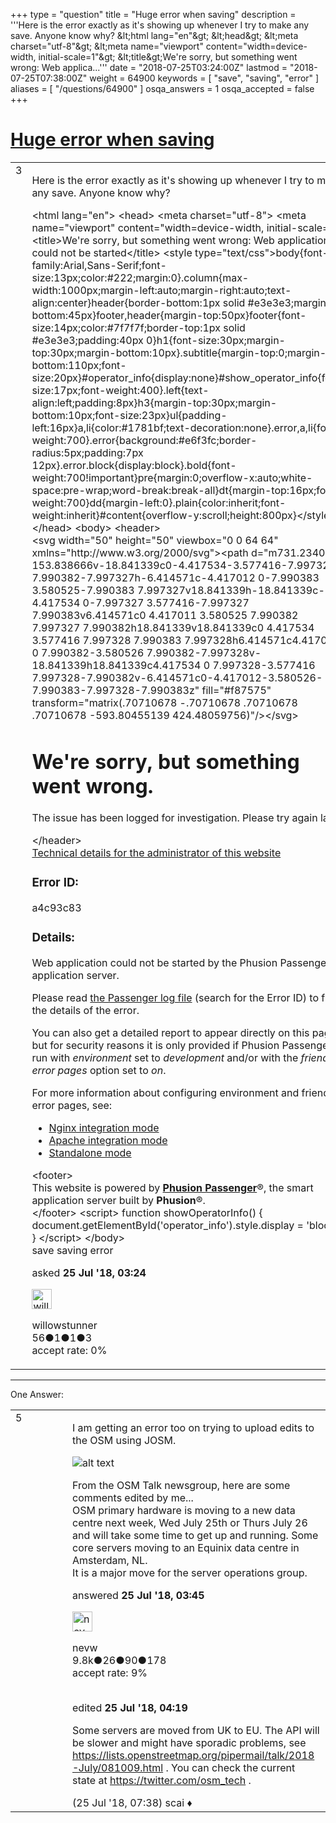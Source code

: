 +++
type = "question"
title = "Huge error when saving"
description = '''Here is the error exactly as it&#x27;s showing up whenever I try to make any save. Anyone know why?   &amp;lt;html lang=&quot;en&quot;&amp;gt; &amp;lt;head&amp;gt; &amp;lt;meta charset=&quot;utf-8&quot;&amp;gt; &amp;lt;meta name=&quot;viewport&quot; content=&quot;width=device-width, initial-scale=1&quot;&amp;gt; &amp;lt;title&amp;gt;We&#x27;re sorry, but something went wrong: Web applica...'''
date = "2018-07-25T03:24:00Z"
lastmod = "2018-07-25T07:38:00Z"
weight = 64900
keywords = [ "save", "saving", "error" ]
aliases = [ "/questions/64900" ]
osqa_answers = 1
osqa_accepted = false
+++

<div class="headNormal">

# [Huge error when saving](/questions/64900/huge-error-when-saving)

</div>

<div id="main-body">

<div id="askform">

<table id="question-table" style="width:100%;">
<colgroup>
<col style="width: 50%" />
<col style="width: 50%" />
</colgroup>
<tbody>
<tr>
<td style="width: 30px; vertical-align: top"><div class="vote-buttons">
<span id="post-64900-upvote" class="ajax-command post-vote up" rel="nofollow" title="I like this post (click again to cancel)"> </span>
<div id="post-64900-score" class="post-score" title="current number of votes">
3
</div>
<span id="post-64900-downvote" class="ajax-command post-vote down" rel="nofollow" title="I dont like this post (click again to cancel)"> </span> <span id="favorite-mark" class="ajax-command favorite-mark" rel="nofollow" title="mark/unmark this question as favorite (click again to cancel)"> </span>
<div id="favorite-count" class="favorite-count">
&#10;</div>
</div></td>
<td><div id="item-right">
<div class="question-body">
<p>Here is the error exactly as it's showing up whenever I try to make any save. Anyone know why?</p>
&lt;html lang="en"&gt; &lt;head&gt; &lt;meta charset="utf-8"&gt; &lt;meta name="viewport" content="width=device-width, initial-scale=1"&gt; &lt;title&gt;We're sorry, but something went wrong: Web application could not be started&lt;/title&gt; &lt;style type="text/css"&gt;body{font-family:Arial,Sans-Serif;font-size:13px;color:#222;margin:0}.column{max-width:1000px;margin-left:auto;margin-right:auto;text-align:center}header{border-bottom:1px solid #e3e3e3;margin-bottom:45px}footer,header{margin-top:50px}footer{font-size:14px;color:#7f7f7f;border-top:1px solid #e3e3e3;padding:40px 0}h1{font-size:30px;margin-top:30px;margin-bottom:10px}.subtitle{margin-top:0;margin-bottom:110px;font-size:20px}#operator_info{display:none}#show_operator_info{font-size:17px;font-weight:400}.left{text-align:left;padding:8px}h3{margin-top:30px;margin-bottom:10px;font-size:23px}ul{padding-left:16px}a,li{color:#1781bf;text-decoration:none}.error,a,li{font-weight:700}.error{background:#e6f3fc;border-radius:5px;padding:7px 12px}.error.block{display:block}.bold{font-weight:700!important}pre{margin:0;overflow-x:auto;white-space:pre-wrap;word-break:break-all}dt{margin-top:16px;font-weight:700}dd{margin-left:0}.plain{color:inherit;font-weight:inherit}#content{overflow-y:scroll;height:800px}&lt;/style&gt; &lt;/head&gt; &lt;body&gt; &lt;header&gt;
<div>
&lt;svg width="50" height="50" viewbox="0 0 64 64" xmlns="http://www.w3.org/2000/svg"&gt;&lt;path d="m731.234002 153.838666v-18.841339c0-4.417534-3.577416-7.997327-7.990382-7.997327h-6.414571c-4.417012 0-7.990383 3.580525-7.990383 7.997327v18.841339h-18.841339c-4.417534 0-7.997327 3.577416-7.997327 7.990383v6.414571c0 4.417011 3.580525 7.990382 7.997327 7.990382h18.841339v18.841339c0 4.417534 3.577416 7.997328 7.990383 7.997328h6.414571c4.417011 0 7.990382-3.580526 7.990382-7.997328v-18.841339h18.841339c4.417534 0 7.997328-3.577416 7.997328-7.990382v-6.414571c0-4.417012-3.580526-7.990383-7.997328-7.990383z" fill="#f87575" transform="matrix(.70710678 -.70710678 .70710678 .70710678 -593.80455139 424.48059756)"/&gt;&lt;/svg&gt;
<h1 id="were-sorry-but-something-went-wrong.">We're sorry, but something went wrong.</h1>
<p>The issue has been logged for investigation. Please try again later.</p>
</div>
&lt;/header&gt;
<div>
<a href="#">Technical details for the administrator of this website</a>
<div>
<div>
<h3 id="error-id">Error ID:</h3>
<span>a4c93c83</span>
<h3 id="details">Details:</h3>
<p>Web application could not be started by the Phusion Passenger application server.</p>
<p>Please read <a href="https://www.phusionpassenger.com/library/admin/log_file/">the Passenger log file</a> (search for the Error ID) to find the details of the error.</p>
<p>You can also get a detailed report to appear directly on this page, but for security reasons it is only provided if Phusion Passenger is run with <em>environment</em> set to <em>development</em> and/or with the <em>friendly error pages</em> option set to <em>on</em>.</p>
<p>For more information about configuring environment and friendly error pages, see:</p>
<ul>
<li><a href="https://www.phusionpassenger.com/library/config/nginx/reference/#passenger_friendly_error_pages">Nginx integration mode</a></li>
<li><a href="https://www.phusionpassenger.com/library/config/apache/reference/#passengerfriendlyerrorpages">Apache integration mode</a></li>
<li><a href="https://www.phusionpassenger.com/library/config/standalone/reference/#--friendly-error-pages---no-friendly-error-pages-friendly_error_pages">Standalone mode</a></li>
</ul>
</div>
</div>
</div>
&lt;footer&gt;
<div>
This website is powered by <a href="https:%3Cwbr%3E//www.phusionpassenger.com"><strong>Phusion Passenger</strong></a>®, the smart application server built by <strong>Phusion</strong>®.
</div>
&lt;/footer&gt; &lt;script&gt; function showOperatorInfo() { document.getElementById('operator_info').style.display = 'block'; } &lt;/script&gt; &lt;/body&gt;
</div>
<div id="question-tags" class="tags-container tags">
<span class="post-tag tag-link-save" rel="tag" title="see questions tagged &#39;save&#39;">save</span> <span class="post-tag tag-link-saving" rel="tag" title="see questions tagged &#39;saving&#39;">saving</span> <span class="post-tag tag-link-error" rel="tag" title="see questions tagged &#39;error&#39;">error</span>
</div>
<div id="question-controls" class="post-controls">
&#10;</div>
<div class="post-update-info-container">
<div class="post-update-info post-update-info-user">
<p>asked <strong>25 Jul '18, 03:24</strong></p>
<img src="https://secure.gravatar.com/avatar/4a5b56f4bf98d0ed3e6b482e00f3fe55?s=32&amp;d=identicon&amp;r=g" class="gravatar" width="32" height="32" alt="willowstunner&#39;s gravatar image" />
<p><span>willowstunner</span><br />
<span class="score" title="56 reputation points">56</span><span title="1 badges"><span class="badge1">●</span><span class="badgecount">1</span></span><span title="1 badges"><span class="silver">●</span><span class="badgecount">1</span></span><span title="3 badges"><span class="bronze">●</span><span class="badgecount">3</span></span><br />
<span class="accept_rate" title="Rate of the user&#39;s accepted answers">accept rate:</span> <span title="willowstunner has no accepted answers">0%</span></p>
</div>
</div>
<div id="comments-container-64900" class="comments-container">
&#10;</div>
<div id="comment-tools-64900" class="comment-tools">
&#10;</div>
<div class="clear">
&#10;</div>
<div id="comment-64900-form-container" class="comment-form-container">
&#10;</div>
<div class="clear">
&#10;</div>
</div></td>
</tr>
</tbody>
</table>

------------------------------------------------------------------------

<div class="tabBar">

<span id="sort-top"></span>

<div class="headQuestions">

One Answer:

</div>

</div>

<span id="64901"></span>

<div id="answer-container-64901" class="answer">

<table style="width:100%;">
<colgroup>
<col style="width: 50%" />
<col style="width: 50%" />
</colgroup>
<tbody>
<tr>
<td style="width: 30px; vertical-align: top"><div class="vote-buttons">
<span id="post-64901-upvote" class="ajax-command post-vote up" rel="nofollow" title="I like this post (click again to cancel)"> </span>
<div id="post-64901-score" class="post-score" title="current number of votes">
5
</div>
<span id="post-64901-downvote" class="ajax-command post-vote down" rel="nofollow" title="I dont like this post (click again to cancel)"> </span>
</div></td>
<td><div class="item-right">
<div class="answer-body">
<p>I am getting an error too on trying to upload edits to the OSM using JOSM.</p>
<p><img src="/upfiles/Screen_Shot_2018-07-25_at_12.42.41_PM.png" alt="alt text" /></p>
<p>From the OSM Talk newsgroup, here are some comments edited by me...<br />
OSM primary hardware is moving to a new data centre next week, Wed July 25th or Thurs July 26 and will take some time to get up and running. Some core servers moving to an Equinix data centre in Amsterdam, NL.<br />
It is a major move for the server operations group.</p>
</div>
<div class="answer-controls post-controls">
&#10;</div>
<div class="post-update-info-container">
<div class="post-update-info post-update-info-user">
<p>answered <strong>25 Jul '18, 03:45</strong></p>
<img src="https://secure.gravatar.com/avatar/e5674dd96938593e0af5130dfffe0f90?s=32&amp;d=identicon&amp;r=g" class="gravatar" width="32" height="32" alt="nevw&#39;s gravatar image" />
<p><span>nevw</span><br />
<span class="score" title="9843 reputation points"><span>9.8k</span></span><span title="26 badges"><span class="badge1">●</span><span class="badgecount">26</span></span><span title="90 badges"><span class="silver">●</span><span class="badgecount">90</span></span><span title="178 badges"><span class="bronze">●</span><span class="badgecount">178</span></span><br />
<span class="accept_rate" title="Rate of the user&#39;s accepted answers">accept rate:</span> <span title="nevw has 32 accepted answers">9%</span> </br></br></p>
</img>
</div>
<div class="post-update-info post-update-info-edited">
<p><span> edited <strong>25 Jul '18, 04:19</strong> </span></p>
</div>
</div>
<div id="comments-container-64901" class="comments-container">
<span id="64907"></span>
<div id="comment-64907" class="comment">
<div id="post-64907-score" class="comment-score">
&#10;</div>
<div class="comment-text">
<p>Some servers are moved from UK to EU. The API will be slower and might have sporadic problems, see <a href="https://lists.openstreetmap.org/pipermail/talk/2018-July/081009.html">https://lists.openstreetmap.org/pipermail/talk/2018-July/081009.html</a> . You can check the current state at <a href="https://twitter.com/osm_tech">https://twitter.com/osm_tech</a> .</p>
</div>
<div id="comment-64907-info" class="comment-info">
<span class="comment-age">(25 Jul '18, 07:38)</span> <span class="comment-user userinfo">scai ♦</span>
</div>
</div>
</div>
<div id="comment-tools-64901" class="comment-tools">
&#10;</div>
<div class="clear">
&#10;</div>
<div id="comment-64901-form-container" class="comment-form-container">
&#10;</div>
<div class="clear">
&#10;</div>
</div></td>
</tr>
</tbody>
</table>

</div>

<div class="paginator-container-left">

</div>

</div>

</div>

